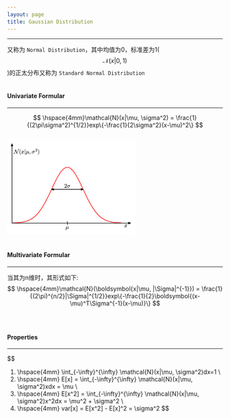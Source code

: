```yaml
---
layout: page
title: Gaussian Distribution
---
```

---
又称为 `Normal Distribution`，其中均值为0，标准差为1($$\mathcal{N}(x|0,1)$$)的正太分布又称为 `Standard Normal Distribution`    
<br />

#### __Univariate Formular__     
---    
$$
\hspace{4mm}\mathcal{N}(x|\mu, \sigma^2) = \frac{1}{(2\pi\sigma^2)^{1/2}}exp\{-\frac{1}{2\sigma^2}(x-\mu)^2\}
$$     
![gaussian-distribution](./img/gaussian-distribution.png)    
<br />    

#### __Multivariate Formular__  
---  
当其为n维时，其形式如下:    
$$
\hspace{4mm}\mathcal{N}(\boldsymbol{x|\mu, |\Sigma|^{-1}}) = \frac{1}{(2\pi)^{n/2}|\Sigma|^{1/2}}exp\{-\frac{1}{2}\boldsymbol{(x-\mu)^T\Sigma^{-1}(x-\mu)}\}
$$     
<br />    

#### __Properties__
---        
$$
1. \hspace{4mm} \int_{-\infty}^{\infty} \mathcal{N}(x|\mu, \sigma^2)dx=1  \\
2. \hspace{4mm} E[x] = \int_{-\infty}^{\infty} \mathcal{N}(x|\mu, \sigma^2)xdx = \mu \\   
3. \hspace{4mm} E[x^2] = \int_{-\infty}^{\infty} \mathcal{N}(x|\mu, \sigma^2)x^2dx = \mu^2 + \sigma^2 \\    
4. \hspace{4mm} var[x] = E[x^2] - E[x]^2 = \sigma^2
$$    


